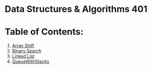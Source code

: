 # Data Structures & Algorithms 401
# Table of Contents:

1) [Array Shift](https://github.com/biniamsea2/data-structures-and-algorithms-401/tree/master/challenges/ArrayShift)
2) [Binary Search](https://github.com/biniamsea2/data-structures-and-algorithms-401/tree/master/challenges/BinarySearch)
3) [Linked List](https://github.com/biniamsea2/data-structures-and-algorithms-401/tree/master/challenges/LinkedList)
4) [QueueWithStacks](https://github.com/biniamsea2/data-structures-and-algorithms-401/tree/master/challenges/QueueWithStacks)
